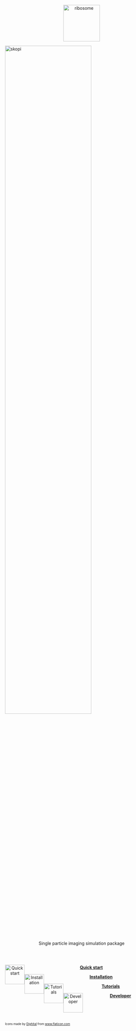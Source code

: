 <p align="center"><a href="https://github.com/chuckie82/pysingfel"><img src="https://user-images.githubusercontent.com/1917664/87212570-1b97a600-c2d4-11ea-86d5-8d1cdea0f5c5.gif" alt="ribosome" height="120px"></a></p>

<div class="row">
  <div class="column">
    <img src="https://user-images.githubusercontent.com/1917664/107893806-2063ae80-6ee2-11eb-9cc4-c95a884f9c55.png" alt="skopi" style="width:75%">
  </div>
</div>
<div class="row">
  <div class="column">
    <p align="center">Single particle imaging simulation package</p>
  </div>
</div>
<br />
<br />

<p align="center"><a href="https://github.com/chuckie82/skopi/blob/master/docs/quick_start.md"><img src="https://user-images.githubusercontent.com/1917664/107894591-f364cb00-6ee4-11eb-94be-72aa926cf069.png" alt="Quickstart" height="64px" style="float:left" class="center"></a><strong><a href="https://github.com/chuckie82/skopi/blob/master/docs/quick_start.md">Quick start</a></strong></p>

<p align="center"><a href="https://github.com/chuckie82/skopi/blob/master/docs/installation.md"><img src="https://user-images.githubusercontent.com/1917664/107894615-05df0480-6ee5-11eb-95c3-c99dfc55b8a6.png" alt="Installation" height="64px" style="float:left" class="center"></a><strong><a href="https://github.com/chuckie82/skopi/blob/master/docs/installation.md">Installation</a></strong></p>

<p align="center"><a href="https://github.com/chuckie82/skopi/blob/master/docs/tutorials.md"><img src="https://user-images.githubusercontent.com/1917664/107894692-43439200-6ee5-11eb-8699-77e772186191.png" alt="Tutorials" height="64px" style="float:left" class="center"></a><strong><a href="https://github.com/chuckie82/skopi/blob/master/docs/tutorials.md">Tutorials</a></strong></p>

<p align="center"><a href="https://github.com/chuckie82/skopi/blob/master/docs/developers.md"><img src="https://user-images.githubusercontent.com/1917664/107894730-6e2de600-6ee5-11eb-96eb-3a7876b58574.png" alt="Developer" height="64px" style="float:left" class="center"></a><strong><a href="https://github.com/chuckie82/skopi/blob/master/docs/developers.md">Developer</a></strong></p>
<br /><br /><br />


<sub><sup>Icons made by <a href="https://www.flaticon.com/authors/dighital" title="Dighital">Dighital</a> from <a href="https://www.flaticon.com/" title="Flaticon">www.flaticon.com</a></sup></sub>
